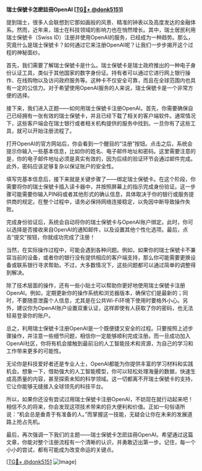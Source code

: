 **瑞士保號卡怎麽註冊OpenAI [[TG💪+ @donk5151](https://t.me/s/donk5151)]**

提到瑞士，很多人会联想到它那如画般的风景、精准的钟表以及高度发达的金融体系。然而，近年来，瑞士在科技领域的影响力也在悄然增长。其中，瑞士居民利用瑞士保號卡（Swiss ID）注册并使用OpenAI的服务，已经成为一种趋势。那么，究竟什么是瑞士保號卡？如何通过它来注册OpenAI呢？让我们一步步揭开这个过程的神秘面纱。

首先，我们需要了解瑞士保號卡是什么。瑞士保號卡是瑞士政府推出的一种电子身份认证工具，类似于其他国家的数字身份证。持有者可以通过它进行网上银行操作、在线购物以及访问政府服务等。这种卡不仅安全可靠，而且在全球范围内也具有一定的公信力。对于希望使用OpenAI服务的人来说，瑞士保號卡是一个非常方便的选择。

接下来，我们进入正题——如何用瑞士保號卡注册OpenAI。首先，你需要确保自己已经拥有一张有效的瑞士保號卡，并且已经下载了相关的客户端软件。通常情况下，这些客户端会在瑞士银行或者相关机构提供的服务中找到。一旦你有了这些工具，就可以开始注册流程了。

打开OpenAI的官方网站后，你会看到一个醒目的“注册”按钮。点击之后，系统会提示你输入一些基本信息，比如你的姓名、电子邮件地址和密码。这里需要注意的是，你的电子邮件地址必须是真实有效的，因为后续的验证环节会通过邮件完成。此外，密码应该足够复杂以保证账户的安全性。

填写完基本信息后，接下来就是关键步骤了——绑定瑞士保號卡。在这个阶段，你需要将你的瑞士保號卡插入读卡器中，并按照屏幕上的指示完成身份验证。这一步骤可能需要你输入PIN码或者其他形式的确认信息，具体取决于你的银行或服务提供商的规定。在整个过程中，请务必保持网络连接稳定，以免因中断导致操作失败。

完成身份验证后，系统会自动将你的瑞士保號卡与OpenAI账户绑定。此时，你可以选择是否接收来自OpenAI的通知邮件，以及设置其他个性化选项。最后，点击“提交”按钮，你就成功完成了注册！

当然，在实际操作过程中，可能会遇到各种问题。例如，如果你的瑞士保號卡不兼容当前的设备，或者你的银行没有提供相应的客户端支持，那么你可能需要更换设备或联系银行寻求帮助。不过，大多数情况下，这些问题都可以通过简单的调整得到解决。

除了技术层面的操作，还有一些小贴士可以帮助你更好地使用瑞士保號卡注册OpenAI。例如，定期更新你的操作系统和浏览器版本，确保它们是最新的；同时，不要随意泄露个人信息，尤其是在公共Wi-Fi环境下使用时要格外小心。另外，建议你为OpenAI账户设置双重认证，这样即使有人获取了你的密码，也无法轻易登录你的账户。

总之，利用瑞士保號卡注册OpenAI是一个既便捷又安全的过程。只要按照上述步骤操作，并注意一些细节问题，相信你一定能够顺利完成注册。而一旦成功加入OpenAI社区，你将有机会接触到最前沿的人工智能技术和资源，为自己的学习和工作带来更多的可能性。

无论你是科技爱好者还是专业人士，OpenAI都能为你提供丰富的学习材料和实践机会。想象一下，借助强大的人工智能模型，你可以轻松处理海量的数据，快速生成高质量的内容，甚至探索未知的科学领域。这一切都离不开瑞士保號卡的支持，它让你能够无缝接入全球领先的科技平台。

所以，如果你还没有尝试过用瑞士保號卡注册OpenAI，不妨现在就行动起来吧！相信不久的将来，你会发现这项技术带来的巨大便利和价值。正如一句俗语所说：“机会总是垂青于有准备的人。”而掌握这一技能，无疑会让你在未来的发展道路上抢占先机。

最后，再次强调一下我们的主题——瑞士保號卡怎麽註冊OpenAI。希望通过这篇文章，你能对整个注册流程有一个清晰的认识，并勇敢迈出第一步。记住，每一个小小的尝试，都有可能成为改变命运的关键点。

[[TG💪+ @donk5151](https://t.me/s/donk5151) ![Image](https://i.postimg.cc/rwNCRYN7/Snipaste-2025-04-30-17-27-05.png)]